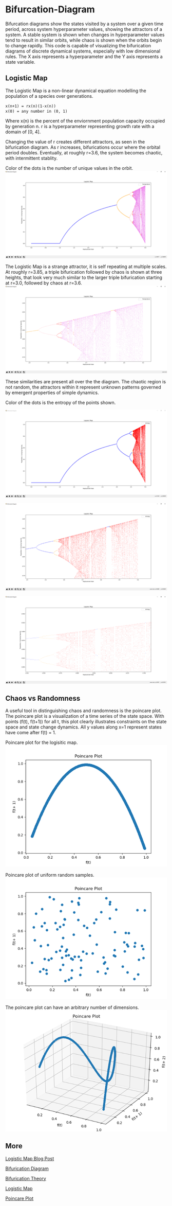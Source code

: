 # Bifurcation-Diagram
Bifurcation diagrams show the states visited by a system over a given time period, across system hyperparameter values, showing the attractors of a system. A stable system is shown when changes in hyperparameter values tend to result in similar orbits, while chaos is shown when the orbits begin to change rapidly. This code is capable of visualizing the bifurication diagrams of discrete dynamical systems, especially with low dimensional rules. The X axis represents a hyperparameter and the Y axis represents a state variable. 


## Logistic Map
The Logistic Map is a non-linear dynamical equation modelling the population of a species over generations.

```
x(n+1) = rx(n)(1-x(n))
x(0) = any number in (0, 1)
```

Where x(n) is the percent of the enviornment population capacity occupied by generation n. r is a hyperparameter representing growth rate with a domain of [0, 4].

Changing the value of r creates different attractors, as seen in the bifurication diagram. As r increases, bifurications occur where the orbital period doubles. Eventually, at roughly r=3.6, the system becomes chaotic, with intermittent stablity.

Color of the dots is the number of unique values in the orbit.
![Bifurication Diagram showing temperature of logistic map](img/temperature.PNG)


The Logistic Map is a strange attractor, it is self repeating at multiple scales. At roughly r=3.85, a triple bifurication followed by chaos is shown at three heights, that look very much similar to the larger triple bifurication starting at r=3.0, followed by chaos at r=3.6.
![Zoomed in Bifurication Diagram showing temperature of logistic map](img/temperature_zoom1.PNG)

These similarities are present all over the the diagram. The chaotic region is not random, the attractors within it represent unknown patterns governed by emergent properties of simple dynamics.

Color of the dots is the entropy of the points shown.

![Bifurication Diagram showing entropy of logistic map](img/entropy.PNG)

![Zoomed in Bifurication Diagram showing entropy of logistic map](img/entropy_zoom1.PNG)

![2x Zoomed in Bifurication Diagram showing entropy of logistic map](img/entropy_zoom2.PNG)


## Chaos vs Randomness
A useful tool in distinguishing chaos and randomness is the poincare plot. The poincare plot is a visualization of a time series of the state space. With points (f(t), f(t+1)) for all t, this plot clearly illustrates constraints on the state space and state change dynamics. 
All y values along x=1 represent states have come after f(t) = 1.

Poincare plot for the logisitic map.
![Poincare plot of logistic map at r=3.95](img/poincare_logistic.png)

Poincare plot of uniform random samples.
![Poincare plot of uniform random samples](img/poincare_random.png)

The poincare plot can have an arbitrary number of dimensions.
![3D Poincare plot of logistic map at r=3.95](img/poincare3d_logistic.png)


## More
[Logistic Map Blog Post](https://geoffboeing.com/2015/03/chaos-theory-logistic-map/)

[Bifurication Diagram](https://en.wikipedia.org/wiki/Bifurcation_diagram)

[Bifurication Theory](https://en.wikipedia.org/wiki/Bifurcation_theory)

[Logistic Map](https://en.wikipedia.org/wiki/Logistic_map)

[Poincare Plot](https://en.wikipedia.org/wiki/Poincar%C3%A9_plot)
